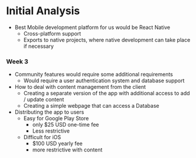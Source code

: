 # Initial Analysis

* Best Mobile development platform for us would be React Native
  * Cross-platform support
  * Exports to native projects, where native development can take place if necessary

### Week 3

* Community features would require some additional requirements
  * Would require a user authentication system and database support
* How to deal with content management from the client
  * Creating a separate version of the app with additional access to add / update content
  * Creating a simple webpage that can access a Database
* Distributing the app to users
  * Easy for Google Play Store 
    * only $25 USD one-time fee
    * Less restrictive
  * Difficult for iOS
    * $100 USD yearly fee
    * more restrictive with content

